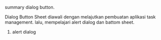 summary dialog button.

Dialog Button Sheet
diawali dengan melajutkan pembuatan aplikasi task management.
lalu, mempelajari alert dialog dan battom sheet.
1. alert dialog
